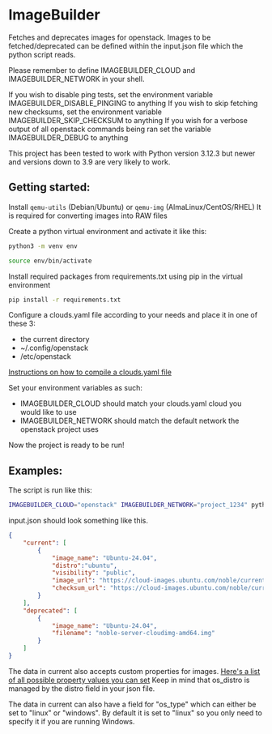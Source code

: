 # ImageBuilder

Fetches and deprecates images for openstack. Images to be fetched/deprecated can be defined within the input.json file which the python script reads.

Please remember to define IMAGEBUILDER_CLOUD and IMAGEBUILDER_NETWORK in your shell.

If you wish to disable ping tests, set the environment variable IMAGEBUILDER_DISABLE_PINGING to anything
If you wish to skip fetching new checksums, set the environment variable IMAGEBUILDER_SKIP_CHECKSUM to anything
If you wish for a verbose output of all openstack commands being ran set the variable IMAGEBUILDER_DEBUG to anything

This project has been tested to work with Python version 3.12.3 but newer and versions down to 3.9 are very likely to work.

## Getting started:
Install `qemu-utils` (Debian/Ubuntu) or `qemu-img` (AlmaLinux/CentOS/RHEL)
It is required for converting images into RAW files


Create a python virtual environment and activate it like this:
```bash
python3 -m venv env

source env/bin/activate
```
Install required packages from requirements.txt using pip in the virtual environment
```bash
pip install -r requirements.txt
```

Configure a clouds.yaml file according to your needs and place it in one of these 3:
 * the current directory
 * ~/.config/openstack
 * /etc/openstack

[Instructions on how to compile a clouds.yaml file](https://docs.openstack.org/python-openstackclient/latest/configuration/index.html#configuration-files)

Set your environment variables as such:
* IMAGEBUILDER_CLOUD should match your clouds.yaml cloud you would like to use
* IMAGEBUILDER_NETWORK should match the default network the openstack project uses

Now the project is ready to be run!

## Examples:

The script is run like this:
```bash
IMAGEBUILDER_CLOUD="openstack" IMAGEBUILDER_NETWORK="project_1234" python3 fetch.py
```



input.json should look something like this.
```json
{
    "current": [
        {
            "image_name": "Ubuntu-24.04",
            "distro":"ubuntu",
            "visibility": "public",
            "image_url": "https://cloud-images.ubuntu.com/noble/current/noble-server-cloudimg-amd64.img",
            "checksum_url": "https://cloud-images.ubuntu.com/noble/current/SHA256SUMS"
        }
    ],
    "deprecated": [
        {
            "image_name": "Ubuntu-24.04",
            "filename": "noble-server-cloudimg-amd64.img"
        }       
    ]
}

```

The data in current also accepts custom properties for images. [Here's a list of all possible property values you can set](https://docs.openstack.org/glance/victoria/admin/useful-image-properties.html)
Keep in mind that os_distro is managed by the distro field in your json file.

The data in current can also have a field for "os_type" which can either be set to "linux" or "windows".
By default it is set to "linux" so you only need to specify it if you are running Windows.